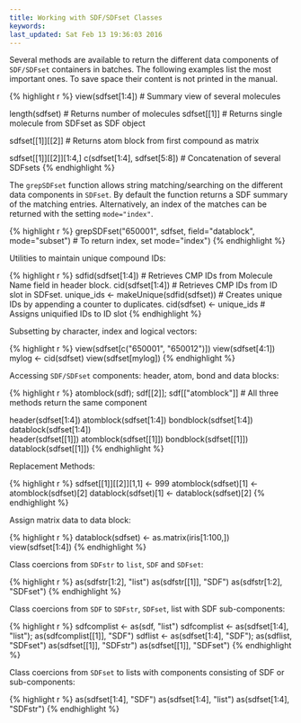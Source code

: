 ```yaml
---
title: Working with SDF/SDFset Classes
keywords: 
last_updated: Sat Feb 13 19:36:03 2016
---
```


Several methods are available to return the different data components of
`SDF/SDFset` containers in batches. The following
examples list the most important ones. To save space their content is
not printed in the manual. 

{% highlight r %}
 view(sdfset[1:4]) # Summary view of several molecules 

 length(sdfset) # Returns number of molecules 
 sdfset[[1]] # Returns single molecule from SDFset as SDF object 

 sdfset[[1]][[2]] # Returns atom block from first compound as matrix

 sdfset[[1]][[2]][1:4,] 
 c(sdfset[1:4], sdfset[5:8]) # Concatenation of several SDFsets 
{% endhighlight %}


The `grepSDFset` function allows string
matching/searching on the different data components in
`SDFset`. By default the function returns a SDF summary
of the matching entries. Alternatively, an index of the matches can be
returned with the setting `mode="index"`. 

{% highlight r %}
 grepSDFset("650001", sdfset, field="datablock", mode="subset") # To return index, set mode="index") 
{% endhighlight %}


Utilities to maintain unique compound IDs: 

{% highlight r %}
 sdfid(sdfset[1:4]) # Retrieves CMP IDs from Molecule Name field in header block. 
 cid(sdfset[1:4]) # Retrieves CMP IDs from ID slot in SDFset. 
 unique_ids <- makeUnique(sdfid(sdfset)) # Creates unique IDs by appending a counter to duplicates. 
 cid(sdfset) <- unique_ids # Assigns uniquified IDs to ID slot 
{% endhighlight %}


Subsetting by character, index and logical vectors: 

{% highlight r %}
 view(sdfset[c("650001", "650012")])
 view(sdfset[4:1])
 mylog <- cid(sdfset)
 view(sdfset[mylog]) 
{% endhighlight %}


Accessing `SDF/SDFset` components: header, atom, bond and
data blocks: 

{% highlight r %}
 atomblock(sdf); sdf[[2]];
 sdf[["atomblock"]] # All three methods return the same component

 header(sdfset[1:4]) 
 atomblock(sdfset[1:4])
 bondblock(sdfset[1:4]) 
 datablock(sdfset[1:4])  
 header(sdfset[[1]])
 atomblock(sdfset[[1]]) 
 bondblock(sdfset[[1]]) 
 datablock(sdfset[[1]]) 
{% endhighlight %}


Replacement Methods: 

{% highlight r %}
 sdfset[[1]][[2]][1,1] <- 999 
 atomblock(sdfset)[1] <- atomblock(sdfset)[2] 
 datablock(sdfset)[1] <- datablock(sdfset)[2] 
{% endhighlight %}


Assign matrix data to data block: 

{% highlight r %}
 datablock(sdfset) <- as.matrix(iris[1:100,])
 view(sdfset[1:4]) 
{% endhighlight %}


Class coercions from `SDFstr` to `list`,
`SDF` and `SDFset`: 

{% highlight r %}
 as(sdfstr[1:2], "list") as(sdfstr[[1]], "SDF")
 as(sdfstr[1:2], "SDFset") 
{% endhighlight %}


Class coercions from `SDF` to `SDFstr`,
`SDFset`, list with SDF sub-components: 

{% highlight r %}
 sdfcomplist <- as(sdf, "list") sdfcomplist <-
 as(sdfset[1:4], "list"); as(sdfcomplist[[1]], "SDF") sdflist <-
 as(sdfset[1:4], "SDF"); as(sdflist, "SDFset") as(sdfset[[1]], "SDFstr")
 as(sdfset[[1]], "SDFset") 
{% endhighlight %}


Class coercions from `SDFset` to lists with components
consisting of SDF or sub-components: 

{% highlight r %}
 as(sdfset[1:4], "SDF") as(sdfset[1:4], "list") as(sdfset[1:4], "SDFstr")
{% endhighlight %}


